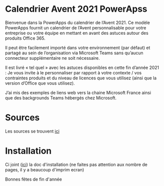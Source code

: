 # Calendrier Avent 2021 PowerApss

Bienvenue dans la PowerApps du calendrier de l’Avent 2021. Ce modèle PowerApps fournit un calendrier de l’Avent personnalisable pour votre entreprise ou votre équipe en mettant en avant des astuces autour des produits Office 365.

Il peut être facilement importé dans votre environnement (par défaut) et partagé au sein de l’organisation via Microsoft Teams sans qu’aucun connecteur supplémentaire ne soit nécessaire.

Il est livré « tel quel » avec les astuces disponibles en cette fin d’année 2021 : Je vous invite à le personnaliser par rapport à votre contexte / vos contraintes produits et du niveau de licences que vous utilisez (ainsi que la version d’Office que vous utilisez).

J’ai mis des exemples de liens web vers la chaine Microsoft France ainsi que des backgrounds Teams hébergés chez Microsoft.


# Sources
Les sources se trouvent [ici](https://github.com/viche4178/CalendrierAventPowerapps/tree/main/App)

# Installation
Ci joint ([ici](https://github.com/viche4178/CalendrierAventPowerapps/tree/main/Doc)) la doc d'installation (ne faites pas attention aux nombre de pages, il y a beaucoup d'imprim ecran)
 
Bonnes fêtes de fin d'année
